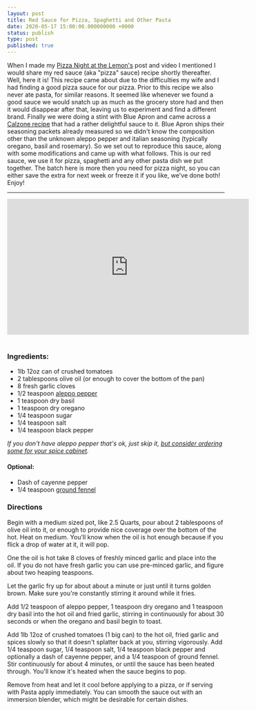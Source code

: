 ```yaml
---
layout: post
title: Red Sauce for Pizza, Spaghetti and Other Pasta
date: 2020-05-17 15:00:00.000000000 +0000
status: publish
type: post
published: true
---
```


When I made my [Pizza Night at the Lemon's](/2020/04/19/pizza-night-at-the-lemons/) post and video I mentioned I would share my red sauce (aka "pizza" sauce) recipe shortly thereafter. Well, here it is!  This recipe came about due to the difficulties my wife and I had finding a good pizza sauce for our pizza. Prior to this recipe we also never ate pasta, for similar reasons. It seemed like whenever we found a good sauce we would snatch up as much as the grocery store had and then it would disappear after that, leaving us to experiment and find a different brand.  Finally we were doing a stint with Blue Apron and came across a [Calzone recipe](https://www.blueapron.com/recipes/three-cheese-calzones-with-broccoli-rabe-broccolini-tomato-sauce) that had a rather delightful sauce to it.  Blue Apron ships their seasoning packets already measured so we didn't know the composition other than the unknown aleppo pepper and italian seasoning (typically oregano, basil and rosemary). So we set out to reproduce this sauce, along with some modifications and came up with what follows. This is our red sauce, we use it for pizza, spaghetti and any other pasta dish we put together. The batch here is more then you need for pizza night, so you can either save the extra for next week or freeze it if you like, we've done both! Enjoy!

---

<div class="text-center">
    <iframe width="560" height="315" src="https://www.youtube.com/embed/RP_Yu2fP_I4" frameborder="0" allow="accelerometer; autoplay; encrypted-media; gyroscope; picture-in-picture" allowfullscreen></iframe>
</div>
<br />

### Ingredients:

* 1lb 12oz can of crushed tomatoes
* 2 tablespoons olive oil (or enough to cover the bottom of the pan)
* 8 fresh garlic cloves
* 1/2 teaspoon [aleppo pepper]((https://amzn.to/2SsCdea))
* 1 teaspoon dry basil
* 1 teaspoon dry oregano
* 1/4 teaspoon sugar
* 1/4 teaspoon salt
* 1/4 teaspoon black pepper

_If you don't have aleppo pepper that's ok, just skip it, [but consider ordering some for your spice cabinet](https://amzn.to/2SsCdea)._

#### Optional:

* Dash of cayenne pepper
* 1/4 teaspoon [ground fennel](https://amzn.to/369n5bh)

### Directions

Begin with a medium sized pot, like 2.5 Quarts, pour about 2 tablespoons of olive oil into it, or enough to provide nice coverage over the bottom of the hot. Heat on medium.  You'll know when the oil is hot enough because if you flick a drop of water at it, it will pop.

One the oil is hot take 8 cloves of freshly minced garlic and place into the oil. If you do not have fresh garlic you can use pre-minced garlic, and figure about two heaping teaspoons.

Let the garlic fry up for about about a minute or just until it turns golden brown.  Make sure you're constantly stirring it around while it fries.

Add 1/2 teaspoon of aleppo pepper, 1 teaspoon dry oregano and 1 teaspoon dry basil into the hot oil and fried garlic, stirring in continuously for about 30 seconds or when the oregano and basil begin to toast.

Add 1lb 12oz of crushed tomatoes (1 big can) to the hot oil, fried garlic and spices slowly so that it doesn't splatter back at you, stirring vigorously. Add 1/4 teaspoon sugar, 1/4 teaspoon salt, 1/4 teaspoon black pepper and optionally a dash of cayenne pepper, and a 1/4 teaspoon of ground fennel.  Stir continuously for about 4 minutes, or until the sauce has been heated through.  You'll know it's heated when the sauce begins to pop.

Remove from heat and let it cool before applying to a pizza, or if serving with Pasta apply immediately. You can smooth the sauce out with an immersion blender, which might be desirable for certain dishes.
